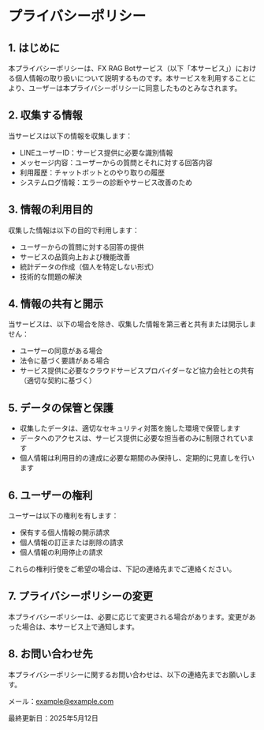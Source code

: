 # プライバシーポリシー

## 1. はじめに

本プライバシーポリシーは、FX RAG Botサービス（以下「本サービス」）における個人情報の取り扱いについて説明するものです。本サービスを利用することにより、ユーザーは本プライバシーポリシーに同意したものとみなされます。

## 2. 収集する情報

当サービスは以下の情報を収集します：

- LINEユーザーID：サービス提供に必要な識別情報
- メッセージ内容：ユーザーからの質問とそれに対する回答内容
- 利用履歴：チャットボットとのやり取りの履歴
- システムログ情報：エラーの診断やサービス改善のため

## 3. 情報の利用目的

収集した情報は以下の目的で利用します：

- ユーザーからの質問に対する回答の提供
- サービスの品質向上および機能改善
- 統計データの作成（個人を特定しない形式）
- 技術的な問題の解決

## 4. 情報の共有と開示

当サービスは、以下の場合を除き、収集した情報を第三者と共有または開示しません：

- ユーザーの同意がある場合
- 法令に基づく要請がある場合
- サービス提供に必要なクラウドサービスプロバイダーなど協力会社との共有（適切な契約に基づく）

## 5. データの保管と保護

- 収集したデータは、適切なセキュリティ対策を施した環境で保管します
- データへのアクセスは、サービス提供に必要な担当者のみに制限されています
- 個人情報は利用目的の達成に必要な期間のみ保持し、定期的に見直しを行います

## 6. ユーザーの権利

ユーザーは以下の権利を有します：

- 保有する個人情報の開示請求
- 個人情報の訂正または削除の請求
- 個人情報の利用停止の請求

これらの権利行使をご希望の場合は、下記の連絡先までご連絡ください。

## 7. プライバシーポリシーの変更

本プライバシーポリシーは、必要に応じて変更される場合があります。変更があった場合は、本サービス上で通知します。

## 8. お問い合わせ先

本プライバシーポリシーに関するお問い合わせは、以下の連絡先までお願いします。

メール：example@example.com

最終更新日：2025年5月12日
